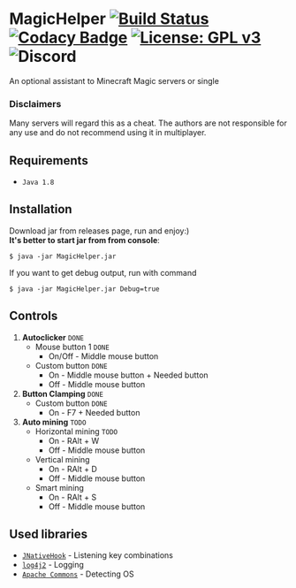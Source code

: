 # MagicHelper [![Build Status](https://travis-ci.com/Russia9/MagicHelper.svg?branch=master)](https://travis-ci.com/Russia9/MagicHelper) [![Codacy Badge](https://api.codacy.com/project/badge/Grade/d7d05b76675242248ce2d6009be97010)](https://app.codacy.com/app/Russia9/MagicHelper?utm_source=github.com&utm_medium=referral&utm_content=Russia9/MagicHelper&utm_campaign=Badge_Grade_Dashboard) [![License: GPL v3](https://img.shields.io/badge/License-GPLv3-blue.svg)](https://www.gnu.org/licenses/gpl-3.0) ![Discord](https://img.shields.io/discord/577547170748563496.svg?label=discord)
An optional assistant to Minecraft Magic servers or single
### Disclaimers
Many servers will regard this as a cheat. The authors are not
responsible for any use and do not recommend using it in multiplayer.

## Requirements
 - `Java 1.8`

## Installation
Download jar from releases page, run and enjoy:) <br>
**It's better to start jar from from console**:
```Shell
$ java -jar MagicHelper.jar
```
If you want to get debug output, run with command
```Shell
$ java -jar MagicHelper.jar Debug=true
```

## Controls
1. **Autoclicker** `DONE`
   - Mouse button 1 `DONE`
     - On/Off - Middle mouse button
   - Custom button `DONE`
     - On - Middle mouse button + Needed button
     - Off -  Middle mouse button
2. **Button Clamping** `DONE`
   - Custom button `DONE`
      - On - F7 + Needed button
3. **Auto mining** `TODO`
   - Horizontal mining `TODO`
     - On - RAlt + W
     - Off - Middle mouse button
   - Vertical mining
     - On - RAlt + D
     - Off - Middle mouse button
   - Smart mining
     - On - RAlt + S
     - Off - Middle mouse button

## Used libraries
 - [`JNativeHook`](https://github.com/kwhat/jnativehook) - Listening key combinations
 - [`log4j2`](https://github.com/apache/logging-log4j2) - Logging
 - [`Apache Commons`](https://github.com/apache/commons-lang) - Detecting OS
 
